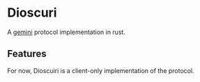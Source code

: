 # Dioscuri

A [gemini](http://portal.mozz.us/gemini/geminiprotocol.net/) protocol implementation in rust.  

## Features

For now, Dioscuiri is a client-only implementation of the protocol.  
